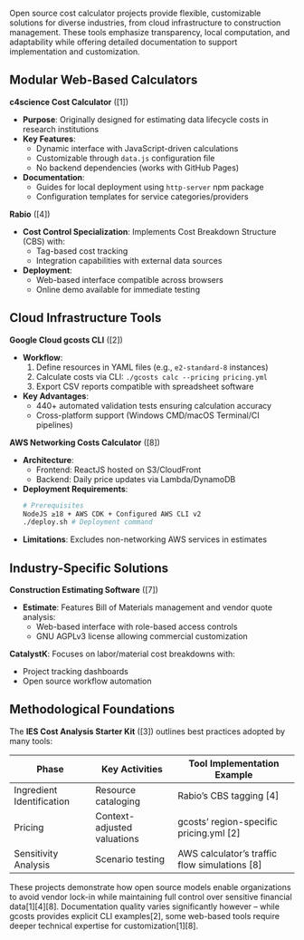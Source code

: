 Open source cost calculator projects provide flexible, customizable solutions for diverse industries, from cloud infrastructure to construction management. These tools emphasize transparency, local computation, and adaptability while offering detailed documentation to support implementation and customization.

## Modular Web-Based Calculators  
**c4science Cost Calculator** ([1])  
- **Purpose**: Originally designed for estimating data lifecycle costs in research institutions  
- **Key Features**:  
  - Dynamic interface with JavaScript-driven calculations  
  - Customizable through `data.js` configuration file  
  - No backend dependencies (works with GitHub Pages)  
- **Documentation**:  
  - Guides for local deployment using `http-server` npm package  
  - Configuration templates for service categories/providers  

**Rabio** ([4])  
- **Cost Control Specialization**: Implements Cost Breakdown Structure (CBS) with:  
  - Tag-based cost tracking  
  - Integration capabilities with external data sources  
- **Deployment**:  
  - Web-based interface compatible across browsers  
  - Online demo available for immediate testing  

## Cloud Infrastructure Tools  
**Google Cloud gcosts CLI** ([2])  
- **Workflow**:  
  1. Define resources in YAML files (e.g., `e2-standard-8` instances)  
  2. Calculate costs via CLI: `./gcosts calc --pricing pricing.yml`  
  3. Export CSV reports compatible with spreadsheet software  
- **Key Advantages**:  
  - 440+ automated validation tests ensuring calculation accuracy  
  - Cross-platform support (Windows CMD/macOS Terminal/CI pipelines)  

**AWS Networking Costs Calculator** ([8])  
- **Architecture**:  
  - Frontend: ReactJS hosted on S3/CloudFront  
  - Backend: Daily price updates via Lambda/DynamoDB  
- **Deployment Requirements**:  
  ```bash
  # Prerequisites
  NodeJS ≥18 + AWS CDK + Configured AWS CLI v2
  ./deploy.sh # Deployment command
  ```
- **Limitations**: Excludes non-networking AWS services in estimates  

## Industry-Specific Solutions  
**Construction Estimating Software** ([7])  
- **Estimate**: Features Bill of Materials management and vendor quote analysis:  
  - Web-based interface with role-based access controls  
  - GNU AGPLv3 license allowing commercial customization  

**CatalystK**: Focuses on labor/material cost breakdowns with:  
  - Project tracking dashboards  
  - Open source workflow automation  

## Methodological Foundations  
The **IES Cost Analysis Starter Kit** ([3]) outlines best practices adopted by many tools:  

| Phase | Key Activities | Tool Implementation Example | 
|-------|----------------|------------------------------|
| Ingredient Identification | Resource cataloging | Rabio’s CBS tagging [4] | 
| Pricing | Context-adjusted valuations | gcosts’ region-specific pricing.yml [2] | 
| Sensitivity Analysis | Scenario testing | AWS calculator’s traffic flow simulations [8] |  

These projects demonstrate how open source models enable organizations to avoid vendor lock-in while maintaining full control over sensitive financial data[1][4][8]. Documentation quality varies significantly however – while gcosts provides explicit CLI examples[2], some web-based tools require deeper technical expertise for customization[1][8].